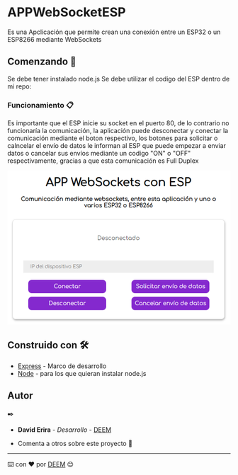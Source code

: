 # APPWebSocketESP

Es una Apclicación que permite crean una conexión entre un ESP32 o un ESP8266 mediante WebSockets

## Comenzando 🚀

Se debe tener instalado node.js 
Se debe utilizar el codigo del ESP dentro de mi repo: 


### Funcionamiento 📋
Es importante que el ESP inicie su socket en el puerto 80, de lo contrario no funcionaría la comunicación, la aplicación puede desconectar y conectar la comunicación mediante el boton respectivo, los botones para solicitar o calncelar el envío de datos le informan al ESP que puede empezar a enviar datos o cancelar sus envíos mediante un codigo "ON" o "OFF" respectivamente, gracias a que esta comunicación es Full Duplex 

![visualización](https://raw.githubusercontent.com/DavidErira/APPWebSocketESP/master/Captura.PNG)


## Construido con 🛠️


* [Express](https://www.express.com/) - Marco de desarrollo
* [Node](https://nodejs.org/es/) -  para los que quieran instalar node.js


## Autor
 ✒️
* **David Erira** - *Desarrollo* - [DEEM](https://github.com/DavidErira)


* Comenta a otros sobre este proyecto 📢



---
⌨️ con ❤️ por [DEEM](https://github.com/DavidErira) 😊
